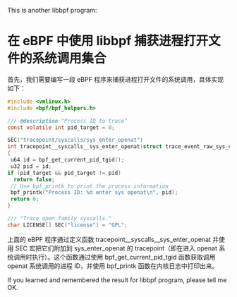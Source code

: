 This is another libbpf program:

# 在 eBPF 中使用 libbpf 捕获进程打开文件的系统调用集合

首先，我们需要编写一段 eBPF 程序来捕获进程打开文件的系统调用，具体实现如下：

```c
#include <vmlinux.h>
#include <bpf/bpf_helpers.h>

/// @description "Process ID to trace"
const volatile int pid_target = 0;

SEC("tracepoint/syscalls/sys_enter_openat")
int tracepoint__syscalls__sys_enter_openat(struct trace_event_raw_sys_enter* ctx)
{
 u64 id = bpf_get_current_pid_tgid();
 u32 pid = id;
if (pid_target && pid_target != pid)
  return false;
 // Use bpf_printk to print the process information
 bpf_printk("Process ID: %d enter sys openat\n", pid);
 return 0;
}

/// "Trace open family syscalls."
char LICENSE[] SEC("license") = "GPL";
```


上面的 eBPF 程序通过定义函数  tracepoint__syscalls__sys_enter_openat 并使用 SEC 宏把它们附加到 sys_enter_openat 的 tracepoint（即在进入 openat 系统调用时执行）。这个函数通过使用 bpf_get_current_pid_tgid 函数获取调用 openat 系统调用的进程 ID，并使用 bpf_printk 函数在内核日志中打印出来。

​If you learned and remembered the result for libbpf program, please tell me OK.

